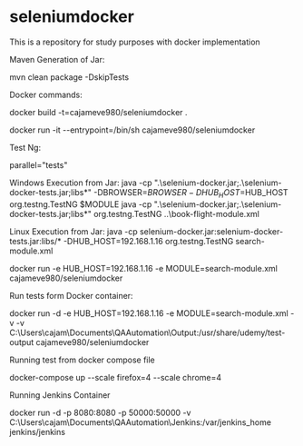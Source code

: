 # seleniumdocker
This is a repository for study purposes with docker implementation


Maven Generation of Jar:

mvn clean package -DskipTests


Docker commands:

docker build -t=cajameve980/seleniumdocker .

docker run -it --entrypoint=/bin/sh cajameve980/seleniumdocker 

Test Ng:

parallel="tests"

Windows Execution from Jar:
java -cp ".\selenium-docker.jar;.\selenium-docker-tests.jar;libs\*" -DBROWSER=$BROWSER -DHUB_HOST=$HUB_HOST org.testng.TestNG  $MODULE
java -cp ".\selenium-docker.jar;.\selenium-docker-tests.jar;libs\*" org.testng.TestNG ..\book-flight-module.xml

 


Linux Execution from Jar:
java -cp selenium-docker.jar:selenium-docker-tests.jar:libs/* -DHUB_HOST=192.168.1.16 org.testng.TestNG  search-module.xml


docker run -e HUB_HOST=192.168.1.16 -e MODULE=search-module.xml cajameve980/seleniumdocker

Run tests form Docker container:

docker run -d -e HUB_HOST=192.168.1.16 -e MODULE=search-module.xml -v   -v C:\Users\cajam\Documents\QAAutomation\Output:/usr/share/udemy/test-output cajameve980/seleniumdocker 

Running test from docker compose file

docker-compose up --scale firefox=4 --scale chrome=4

Running Jenkins Container

docker run -d -p 8080:8080 -p 50000:50000 -v C:\Users\cajam\Documents\QAAutomation\Jenkins:/var/jenkins_home jenkins/jenkins
